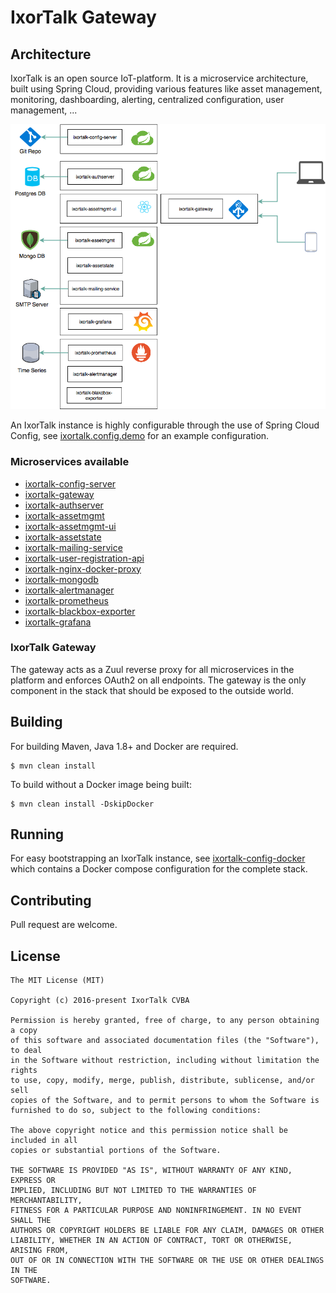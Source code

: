 # IxorTalk Gateway

## Architecture

IxorTalk is an open source IoT-platform.  It is a microservice architecture, built using Spring Cloud, providing various features like asset management, monitoring, dashboarding, alerting, centralized configuration, user management, ... 

![](./docs/highlevel-architecture.png)

An IxorTalk instance is highly configurable through the use of Spring Cloud Config, see [ixortalk.config.demo](https://github.com/ixortalk/ixortalk.config.demo) for an example configuration.

### Microservices available

* [ixortalk-config-server](https://github.com/ixortalk/ixortalk-config-server)
* [ixortalk-gateway](https://github.com/ixortalk/ixortalk-gateway)
* [ixortalk-authserver](https://github.com/ixortalk/ixortalk-authserver)
* [ixortalk-assetmgmt](https://github.com/ixortalk/ixortalk-assetmgmt)
* [ixortalk-assetmgmt-ui](https://github.com/ixortalk/ixortalk-assetmgmt-ui)
* [ixortalk-assetstate](https://github.com/ixortalk/ixortalk-assetstate)
* [ixortalk-mailing-service](https://github.com/ixortalk/ixortalk-mailing-service)
* [ixortalk-user-registration-api](https://github.com/IxorTalk/ixortalk-user-registration-api)
* [ixortalk-nginx-docker-proxy](https://github.com/ixortalk/ixortalk-nginx-docker-proxy)
* [ixortalk-mongodb](https://github.com/ixortalk/ixortalk-mongodb)
* [ixortalk-alertmanager](https://github.com/ixortalk/ixortalk-alertmanager)
* [ixortalk-prometheus](https://github.com/ixortalk/ixortalk-prometheus)
* [ixortalk-blackbox-exporter](https://github.com/ixortalk/ixortalk-blackbox-exporter)
* [ixortalk-grafana](https://github.com/ixortalk/ixortalk-grafana)


### IxorTalk Gateway 

The gateway acts as a Zuul reverse proxy for all microservices in the platform and enforces OAuth2 on all endpoints.  The gateway is the only component in the stack that should be exposed to the outside world.

## Building

For building Maven, Java 1.8+ and Docker are required. 

```
$ mvn clean install
```

To build without a Docker image being built:

```
$ mvn clean install -DskipDocker
```

## Running

For easy bootstrapping an IxorTalk instance, see [ixortalk-config-docker](https://github.com/ixortalk/ixortalk-config-docker) which contains a Docker compose configuration for the complete stack.

## Contributing

Pull request are welcome.

## License

```
The MIT License (MIT)

Copyright (c) 2016-present IxorTalk CVBA

Permission is hereby granted, free of charge, to any person obtaining a copy
of this software and associated documentation files (the "Software"), to deal
in the Software without restriction, including without limitation the rights
to use, copy, modify, merge, publish, distribute, sublicense, and/or sell
copies of the Software, and to permit persons to whom the Software is
furnished to do so, subject to the following conditions:

The above copyright notice and this permission notice shall be included in all
copies or substantial portions of the Software.

THE SOFTWARE IS PROVIDED "AS IS", WITHOUT WARRANTY OF ANY KIND, EXPRESS OR
IMPLIED, INCLUDING BUT NOT LIMITED TO THE WARRANTIES OF MERCHANTABILITY,
FITNESS FOR A PARTICULAR PURPOSE AND NONINFRINGEMENT. IN NO EVENT SHALL THE
AUTHORS OR COPYRIGHT HOLDERS BE LIABLE FOR ANY CLAIM, DAMAGES OR OTHER
LIABILITY, WHETHER IN AN ACTION OF CONTRACT, TORT OR OTHERWISE, ARISING FROM,
OUT OF OR IN CONNECTION WITH THE SOFTWARE OR THE USE OR OTHER DEALINGS IN THE
SOFTWARE.
```
